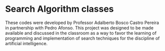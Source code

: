 # Search Algorithm classes

These codes were developed by Professor Adalberto Bosco Castro Pereira in partnership with Pedro Afonso. This project was designed to be made available and discussed in the classroom as a way to favor the learning of programming and implementation of search techniques for the discipline of artificial intelligence.
